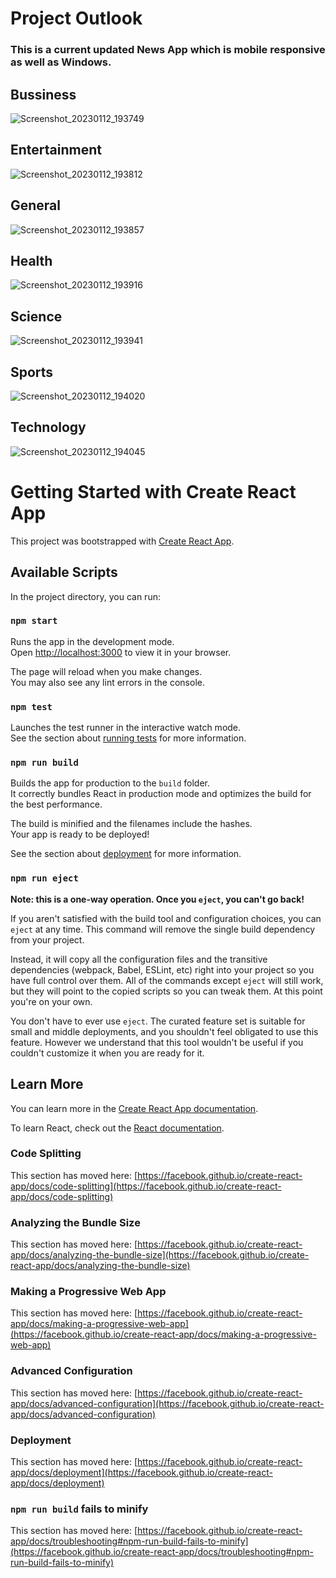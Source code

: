 
# Project Outlook

### This is a current updated News App which is mobile responsive as well as Windows.

## Bussiness

![Screenshot_20230112_193749](https://user-images.githubusercontent.com/95633934/212089192-907f3430-b01d-4ad4-93d3-81875c8ca47e.png)

## Entertainment

![Screenshot_20230112_193812](https://user-images.githubusercontent.com/95633934/212090269-4f8fc189-41c8-46ff-9bf9-0554fb0a8ab4.png)

## General 

![Screenshot_20230112_193857](https://user-images.githubusercontent.com/95633934/212090454-b7e9ae47-ec5c-41fd-8149-9bfd01b5f275.png)

## Health

![Screenshot_20230112_193916](https://user-images.githubusercontent.com/95633934/212090588-2e5f8278-c0e1-420f-9c23-b5d4ec926248.png)

## Science

![Screenshot_20230112_193941](https://user-images.githubusercontent.com/95633934/212090988-de1c0f7b-cd4b-4ac5-93da-b52f44b5cca5.png)


## Sports
![Screenshot_20230112_194020](https://user-images.githubusercontent.com/95633934/212091689-078c8a02-755f-49ff-b9e9-6981783c0ae1.png)



## Technology

![Screenshot_20230112_194045](https://user-images.githubusercontent.com/95633934/212091321-b34525b0-ff0e-4bc2-ab68-23d6a3a17d77.png)

# Getting Started with Create React App

This project was bootstrapped with [Create React App](https://github.com/facebook/create-react-app).

## Available Scripts

In the project directory, you can run:

### `npm start`

Runs the app in the development mode.\
Open [http://localhost:3000](http://localhost:3000) to view it in your browser.

The page will reload when you make changes.\
You may also see any lint errors in the console.

### `npm test`

Launches the test runner in the interactive watch mode.\
See the section about [running tests](https://facebook.github.io/create-react-app/docs/running-tests) for more information.

### `npm run build`

Builds the app for production to the `build` folder.\
It correctly bundles React in production mode and optimizes the build for the best performance.

The build is minified and the filenames include the hashes.\
Your app is ready to be deployed!

See the section about [deployment](https://facebook.github.io/create-react-app/docs/deployment) for more information.

### `npm run eject`

**Note: this is a one-way operation. Once you `eject`, you can't go back!**

If you aren't satisfied with the build tool and configuration choices, you can `eject` at any time. This command will remove the single build dependency from your project.

Instead, it will copy all the configuration files and the transitive dependencies (webpack, Babel, ESLint, etc) right into your project so you have full control over them. All of the commands except `eject` will still work, but they will point to the copied scripts so you can tweak them. At this point you're on your own.

You don't have to ever use `eject`. The curated feature set is suitable for small and middle deployments, and you shouldn't feel obligated to use this feature. However we understand that this tool wouldn't be useful if you couldn't customize it when you are ready for it.

## Learn More

You can learn more in the [Create React App documentation](https://facebook.github.io/create-react-app/docs/getting-started).

To learn React, check out the [React documentation](https://reactjs.org/).

### Code Splitting

This section has moved here: [https://facebook.github.io/create-react-app/docs/code-splitting](https://facebook.github.io/create-react-app/docs/code-splitting)

### Analyzing the Bundle Size

This section has moved here: [https://facebook.github.io/create-react-app/docs/analyzing-the-bundle-size](https://facebook.github.io/create-react-app/docs/analyzing-the-bundle-size)

### Making a Progressive Web App

This section has moved here: [https://facebook.github.io/create-react-app/docs/making-a-progressive-web-app](https://facebook.github.io/create-react-app/docs/making-a-progressive-web-app)

### Advanced Configuration

This section has moved here: [https://facebook.github.io/create-react-app/docs/advanced-configuration](https://facebook.github.io/create-react-app/docs/advanced-configuration)

### Deployment

This section has moved here: [https://facebook.github.io/create-react-app/docs/deployment](https://facebook.github.io/create-react-app/docs/deployment)

### `npm run build` fails to minify

This section has moved here: [https://facebook.github.io/create-react-app/docs/troubleshooting#npm-run-build-fails-to-minify](https://facebook.github.io/create-react-app/docs/troubleshooting#npm-run-build-fails-to-minify)
